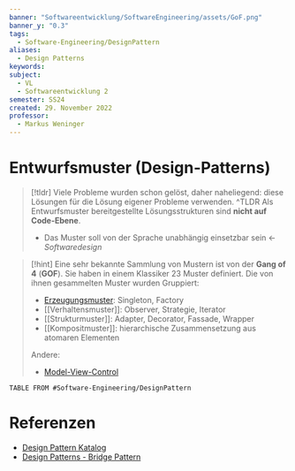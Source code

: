 ```yaml
---
banner: "Softwareentwicklung/SoftwareEngineering/assets/GoF.png"
banner_y: "0.3"
tags:
  - Software-Engineering/DesignPattern
aliases:
  - Design Patterns
keywords: 
subject:
  - VL
  - Softwareentwicklung 2
semester: SS24
created: 29. November 2022
professor:
  - Markus Weninger
---
```

 

# Entwurfsmuster (Design-Patterns)

> [!tldr] Viele Probleme wurden schon gelöst, daher naheliegend: diese Lösungen für die Lösung eigener Probleme verwenden. ^TLDR
> Als Entwurfsmuster bereitgestellte Lösungsstrukturen sind **nicht auf Code-Ebene**.
> - Das Muster soll von der Sprache unabhängig einsetzbar sein $\gets$ *Softwaredesign*


> [!hint] Eine sehr bekannte Sammlung von Mustern ist von der **Gang of 4** (**GOF**).
> Sie haben in einem Klassiker 23 Muster definiert. Die von ihnen gesammelten Muster wurden Gruppiert:
> - [Erzeugungsmuster](Erzeugungsmuster.md): Singleton, Factory
> - [[Verhaltensmuster]]: Observer, Strategie, Iterator
> - [[Strukturmuster]]: Adapter, Decorator, Fassade, Wrapper
> - [[Kompositmuster]]: hierarchische Zusammensetzung aus atomaren Elementen
> 
> Andere:
> - [Model-View-Control](Model-View-Control.md)

```dataview
TABLE FROM #Software-Engineering/DesignPattern
```

# Referenzen

- [Design Pattern Katalog](https://www.philipphauer.de/study/se/design-pattern.php) 
- [Design Patterns - Bridge Pattern](https://www.tutorialspoint.com/design_pattern/bridge_pattern.htm)